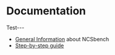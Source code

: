 # Documentation
Test---
* [General Information](https://github.com/tum-lkn/NCSbench/wiki) about NCSbench
* [Step-by-step guide](https://github.com/tum-lkn/NCSbench/wiki/Step-by-step-NCS-benchmarking)
